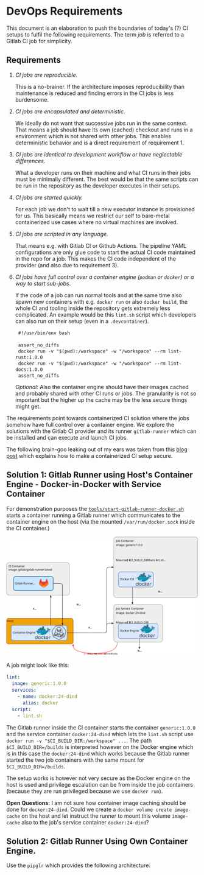 # DevOps Requirements

This document is an elaboration to push the boundaries of today's (?) CI setups
to fulfil the following requirements. The term _job_ is referred to a Gitlab CI
job for simplicity.

## Requirements

1. _CI jobs are reproducible._

   This is a no-brainer. If the architecture imposes reproducibility than
   maintenance is reduced and finding errors in the CI jobs is less burdensome.

2. _CI jobs are encapsulated and deterministic._

   We ideally do not want that successive jobs run in the same context. That
   means a job should have its own (cached) checkout and runs in a environment
   which is not shared with other jobs. This enables deterministic behavior and
   is a direct requirement of requirement 1.

3. _CI jobs are identical to development workflow or have neglectable
   differences._

   What a developer runs on their machine and what CI runs in their jobs must be
   minimally different. The best would be that the same scripts can be run in
   the repository as the developer executes in their setups.

4. _CI jobs are started quickly._

   For each job we don't to wait till a new executor instance is provisioned for
   us. This basically means we restrict our self to bare-metal containerized use
   cases where no virtual machines are involved.

5. _CI jobs are scripted in any language._

   That means e.g. with Gitlab CI or Github Actions. The pipeline YAML
   configurations are only glue code to start the actual CI code maintained in
   the repo for a job. This makes the CI code independent of the provider (and
   also due to requirement 3).

6. _CI jobs have full control over a container engine (`podman` or `docker`) or
   a way to start sub-jobs_.

   If the code of a job can run normal tools and at the same time also spawn new
   containers with e.g. `docker run` or also `docker build`, the whole CI and
   tooling inside the repository gets extremely less complicated. An example
   would be this `lint.sh` script which developers can also run on their setup
   (even in a `.devcontainer`).

   ```shell
    #!/usr/bin/env bash

    assert_no_diffs
    docker run -v "$(pwd):/workspace" -w "/workspace" --rm lint-rust:1.0.0
    docker run -v "$(pwd):/workspace" -w "/workspace" --rm lint-docs:1.0.0
    assert_no_diffs
   ```

   _Optional:_ Also the container engine should have their images cached and
   probably shared with other CI runs or jobs. The granularity is not so
   important but the higher up the cache may be the less secure things might
   get.

The requirements point towards containerized CI solution where the jobs somehow
have full control over a container engine. We explore the solutions with the
Gitlab CI provider and its runner `gitlab-runner` which can be installed and can
execute and launch CI jobs.

The following brain-goo leaking out of my ears was taken from this
[blog post](https://blog.nestybox.com/2020/10/21/gitlab-dind.html) which
explains how to make a containerized CI setup secure.

## Solution 1: Gitlab Runner using Host's Container Engine - Docker-in-Docker with Service Container

For demonstration purposes the
[`tools/start-gitlab-runner-docker.sh`](../../tools/start-gitlab-runner.sh)
starts a container running a Gitlab runner which communicates to the container
engine on the host (via the mounted `/var/run/docker.sock` inside the CI
container.)

![docker-in-docker-service](docker-in-docker-service.drawio.svg)

A job might look like this:

```yaml
lint:
  image: generic:1.0.0
  services:
    - name: docker:24-dind
      alias: docker
  script:
    - lint.sh
```

The Gitlab runner inside the CI container starts the container `generic:1.0.0`
and the service container `docker:24-dind` which lets the `lint.sh` script use
`docker run -v "$CI_BUILD_DIR:/workspace" ...`. The path `$CI_BUILD_DIR=/builds`
is interpreted however on the Docker engine which is in this case the
`docker:24-dind` which works because the Gitlab runner started the two job
containers with the same mount for `$CI_BUILD_DIR=/builds`.

The setup works is however not very secure as the Docker engine on the host is
used and privilege escalation can be from inside the job containers (because
they are run privileged because we use `docker run`).

**Open Questions:** I am not sure how container image caching should be done for
`docker:24-dind`. Could we create a `docker volume create image-cache` on the
host and let instruct the runner to mount this volume `image-cache` also to the
job's service container `docker:24-dind`?

## Solution 2: Gitlab Runner Using Own Container Engine.

Use the `pipglr` which provides the following architecture:
